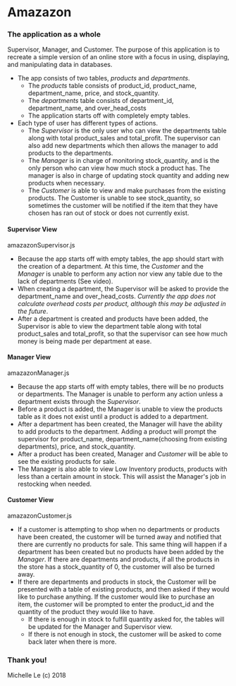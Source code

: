 # Amazazon

### The application as a whole
Supervisor, Manager, and Customer. The purpose of this application is to recreate a simple version of an online store with a focus in using, displaying, and manipulating data in databases.
* The app consists of two tables, *products* and *departments*.
	* The *products* table consists of product_id, product_name, department_name, price, and stock_quantity.
	* The *departments* table consists of department_id, department_name, and over_head_costs 
	* The application starts off with completely empty tables.
* Each type of user has different types of actions.
	* The *Supervisor* is the only user who can view the departments table along with total product_sales and total_profit. The supervisor can also add new departments which then allows the manager to add products to the departments.
	* The *Manager* is in charge of monitoring stock_quantity, and is the only person who can view how much stock a product has. The manager is also in charge of updating stock quantity and adding new products when necessary.
	* The *Customer* is able to view and make purchases from the existing products. The Customer is unable to see stock_quantity, so sometimes the customer will be notified if the item that they have chosen has ran out of stock or does not currently exist.

#### Supervisor View
amazazonSupervisor.js

* Because the app starts off with empty tables, the app should start with the creation of a department. At this time, the *Customer* and the *Manager* is unable to perform any action nor view any table due to the lack of departments (See video).
* When creating a department, the Supervisor will be asked to provide the department_name and over_head_costs. *Currently the app does not calculate overhead costs per product, although this may be adjusted in the future*.
* After a department is created and products have been added, the Supervisor is able to view the department table along with total product_sales and total_profit, so that the supervisor can see how much money is being made per department at ease.

#### Manager View
amazazonManager.js

* Because the app starts off with empty tables, there will be no products or departments. The Manager is unable to perform any action unless a department exists through the *Supervisor*.
* Before a product is added, the Manager is unable to view the products table as it does not exist until a product is added to a department.
* After a department has been created, the Manager will have the ability to add products to the department. Adding a product will prompt the supervisor for product_name, department_name(choosing from existing departments), price, and stock_quantity.
* After a product has been created, Manager and *Customer* will be able to see the existing products for sale.
* The Manager is also able to view Low Inventory products, products with less than a certain amount in stock. This will assist the Manager's job in restocking when needed.

#### Customer View
amazazonCustomer.js

* If a customer is attempting to shop when no departments or products have been created, the customer will be turned away and notified that there are currently no products for sale. This same thing will happen if a department has been created but no products have been added by the *Manager*. If there are departments and products, if all the products in the store has a stock_quantity of 0, the customer will also be turned away.
* If there are departments and products in stock, the Customer will be presented with a table of existing products, and then asked if they would like to purchase anything. If the customer would like to purchase an item, the customer will be prompted to enter the product_id and the quantity of the product they would like to have.
	* If there is enough in stock to fulfill quantity asked for, the tables will be updated for the Manager and Supervisor view. 
	* If there is not enough in stock, the customer will be asked to come back later when there is more.

### Thank you!
Michelle Le (c) 2018

